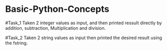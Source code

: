 # Basic-Python-Concepts
#Task_1
Taken 2 integer values as input, and then printed ressult directly by addition, subtraction, Multiplication and division. 

#Task_2
Taken 2 string values as input then printed the desired result using the fstring.
